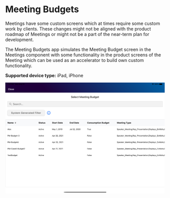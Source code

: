 # Meeting Budgets

Meetings have some custom screens which at times require some custom work by clients. These changes might not be aligned with the product roadmap of Meetings or might not be a part of the near-term plan for development.

The Meeting Budgets app simulates the Meeting Budget screen in the Meetings component with some functionality in the product screens of the Meeting which can be used as an accelerator to build own custom functionality.<br />

**Supported device type:** iPad, iPhone

![meetingsbudgets](MeetingsBudgets/MeetingsBudgets/react/src/image/meetingsbudgets.png)